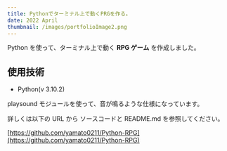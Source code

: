 ```yaml
---
title: Pythonでターミナル上で動くPRGを作る。
date: 2022 April
thumbnail: /images/portfolioImage2.png
---
```


Python を使って、ターミナル上で動く **RPG ゲーム** を作成しました。

## 使用技術

- Python(v 3.10.2)

playsound モジュールを使って、音が鳴るような仕様になっています。

詳しくは以下の URL から ソースコードと README.md を参照してください。

[https://github.com/yamato0211/Python-RPG](https://github.com/yamato0211/Python-RPG)
